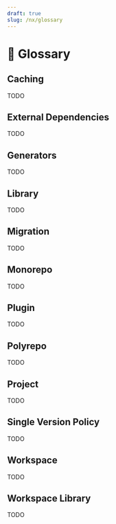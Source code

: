 ```yaml
---
draft: true
slug: /nx/glossary
---
```


# 🚧 Glossary

## Caching

TODO

## External Dependencies

TODO

## Generators

TODO

## Library

TODO

## Migration

TODO

## Monorepo

TODO

## Plugin

TODO

## Polyrepo

TODO

## Project

TODO

## Single Version Policy

TODO

## Workspace

TODO

## Workspace Library

TODO
